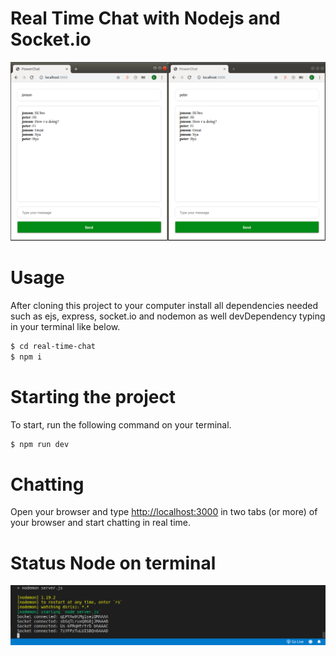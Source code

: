 # Real Time Chat with Nodejs and Socket.io

<img src="https://github.com/eltonlazzarin/real-time-chat/blob/master/screenshot/chatting.png">

# Usage

After cloning this project to your computer install all dependencies needed such as ejs, express, socket.io and nodemon as well devDependency typing in your terminal like below.

```sh
$ cd real-time-chat
$ npm i
```


# Starting the project

To start, run the following command on your terminal.

```sh
$ npm run dev
```


# Chatting

Open your browser and type [http://localhost:3000](http://localhost:3000) in two tabs (or more) of your browser and start chatting in real time.



# Status Node on terminal 

<img src="https://github.com/eltonlazzarin/real-time-chat/blob/master/screenshot/nodestatus.png">
